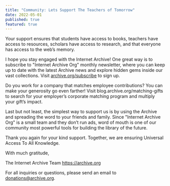 ```yaml
---
title: "Community: Lets Support The Teachers of Tomorrow"
date: 2022-05-01
published: true
featured: true
---
```



Your support ensures that students have access to books, teachers have access to resources, scholars have access to research, and that everyone has access to the web’s memory.

I hope you stay engaged with the Internet Archive! One great way is to subscribe to "Internet Archive Org" monthly newsletter, where you can keep up to date with the latest Archive news and explore hidden gems inside our vast collections. Visit [archive.org/subscribe](archive.org/subscribe) to sign up.

Do you work for a company that matches employee contributions? You can make your generosity go even farther! Visit blog.archive.org/matching-gifts to search for your employer’s corporate matching program and multiply your gift’s impact.

Last but not least, the simplest way to support us is by using the Archive and spreading the word to your friends and family. Since "Internet Archive Org" is a small team and they don’t run ads, word of mouth is one of our community most powerful tools for building the library of the future.

Thank you again for your kind support. Together, we are ensuring Universal Access To All Knowledge.

With much gratitude,

The Internet Archive Team
https://archive.org

For all inquiries or questions, please send an email to donations@archive.org. 